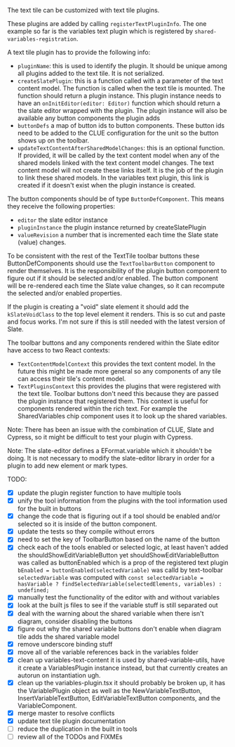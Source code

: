 The text tile can be customized with text tile plugins.

These plugins are added by calling `registerTextPluginInfo`. The one example so far is the variables text plugin which is registered by `shared-variables-registration`.

A text tile plugin has to provide the following info:
- `pluginName`: this is used to identify the plugin. It should be unique among all plugins added to the text tile. It is not serialized.
- `createSlatePlugin`: this is a function called with a parameter of the text content model. The function is called when the text tile is mounted. The function should return a plugin instance. This plugin instance needs to have an `onInitEditor(editor: Editor)` function which should return a the slate editor wrapped with the plugin. The plugin instance will also be available any button components the plugin adds
- `buttonDefs` a map of button ids to button components. These button ids need to be added to the CLUE configuration for the unit so the button shows up on the toolbar.
- `updateTextContentAfterSharedModelChanges`: this is an optional function. If provided, it will be called by the text content model when any of the shared models linked with the text content model changes.  The text content model will not create these links itself. It is the job of the plugin to link these shared models. In the variables text plugin, this link is created if it doesn't exist when the plugin instance is created.

The button components should be of type `ButtonDefComponent`. This means they receive the following properties:
- `editor` the slate editor instance
- `pluginInstance` the plugin instance returned by createSlatePlugin
- `valueRevision` a number that is incremented each time the Slate state (value) changes.

To be consistent with the rest of the TextTile toolbar buttons these ButtonDefComponents should use the `TextToolbarButton` component to render themselves. It is the responsibility of the plugin button component to figure out if it should be selected and/or enabled. The button component will be re-rendered each time the Slate value changes, so it can recompute the selected and/or enabled properties.

If the plugin is creating a "void" slate element it should add the `kSlateVoidClass` to the top level element it renders. This is so cut and paste and focus works. I'm not sure if this is still needed with the latest version of Slate.

The toolbar buttons and any components rendered within the Slate editor have access to two React contexts:
- `TextContentModelContext` this provides the text content model. In the future this might be made more general so any components of any tile can access their tile's content model.
- `TextPluginsContext` this provides the plugins that were registered with the text tile. Toolbar buttons don't need this because they are passed the plugin instance that registered them. This context is useful for components rendered within the rich text. For example the SharedVariables chip component uses it to look up the shared variables.

Note: There has been an issue with the combination of CLUE, Slate and Cypress, so it might be difficult to test your plugin with Cypress.

Note: The slate-editor defines a EFormat.variable which it shouldn't be doing. It is not necessary to modify the slate-editor library in order for a plugin to add new element or mark types.

TODO:
- [x] update the plugin register function to have multiple tools
- [x] unify the tool information from the plugins with the tool information used for the built in buttons
- [x] change the code that is figuring out if a tool should be enabled and/or selected so it is inside of the button component.
- [x] update the tests so they compile without errors
- [x] need to set the key of ToolbarButton based on the name of the button
- [x] check each of the tools enabled or selected logic, at least haven't added the shouldShowEditVariableButton yet
      shouldShowEditVariableButton was called as buttonEnabled which is a prop of the registered text plugin
      `bEnabled = buttonEnabled(selectedVariable)` was calld by text-toolbar
      `selectedVariable` was computed with `const selectedVariable = hasVariable ? findSelectedVariable(selectedElements, variables) : undefined;`
- [x] manually test the functionality of the editor with and without variables
- [x] look at the built js files to see if the variable stuff is still separated out
- [x] deal with the warning about the shared variable when there isn't diagram, consider disabling the buttons
- [x] figure out why the shared variable buttons don't enable when diagram tile adds the shared variable model
- [x] remove underscore binding stuff
- [x] move all of the variable references back in the variables folder
- [x] clean up variables-text-content it is used by shared-variable-utils, have it create a VariablesPlugin instance instead, but that currently creates an autorun on instantiation ugh.
- [x] clean up the variables-plugin.tsx it should probably be broken up, it has the VariablePlugin object as well as the NewVariableTextButton, InsertVariableTextButton, EditVariableTextButton components, and the VariableComponent.
- [x] merge master to resolve conflicts
- [x] update text tile plugin documentation
- [ ] reduce the duplication in the built in tools
- [ ] review all of the TODOs and FIXMEs
